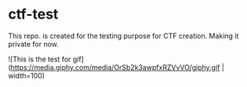 # ctf-test
This repo. is created for the testing purpose for CTF creation. Making it private for now.

![This is the test for gif](https://media.giphy.com/media/OrSb2k3awpfxRZVvVO/giphy.gif | width=100)
